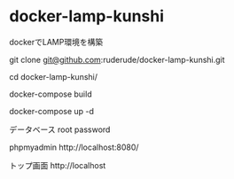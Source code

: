 # docker-lamp-kunshi

dockerでLAMP環境を構築

git clone git@github.com:ruderude/docker-lamp-kunshi.git

cd docker-lamp-kunshi/

docker-compose build

docker-compose up -d

データベース
root
password

phpmyadmin
http://localhost:8080/

トップ画面
http://localhost